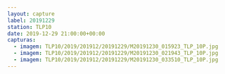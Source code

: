 ```yaml
---
layout: capture
label: 20191229
station: TLP10
date: 2019-12-29 21:00:00+00:00
capturas:
  - imagem: TLP10/2019/201912/20191229/M20191230_015923_TLP_10P.jpg
  - imagem: TLP10/2019/201912/20191229/M20191230_021943_TLP_10P.jpg
  - imagem: TLP10/2019/201912/20191229/M20191230_033510_TLP_10P.jpg
---
```

